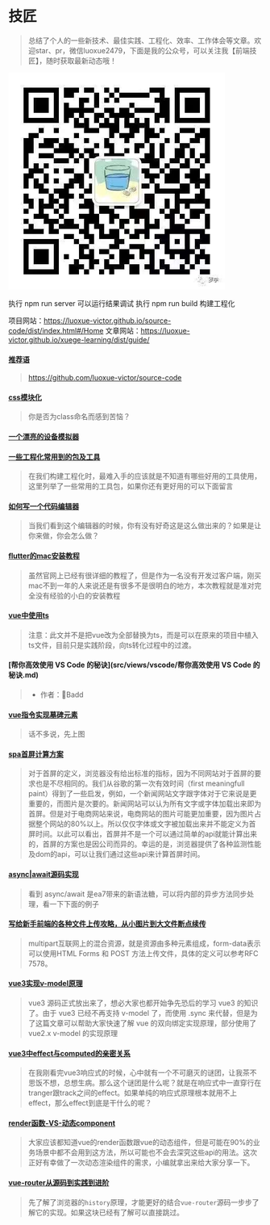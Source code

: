 # 技匠
> 总结了个人的一些新技术、最佳实践、工程化、效率、工作体会等文章。欢迎star、pr，微信luoxue2479，下面是我的公众号，可以关注我【前端技匠】，随时获取最新动态哦！

![前端技匠](public/gongzhonghao.jpeg)

执行 npm run server 可以运行结果调试
执行 npm run build 构建工程化

项目网站：https://luoxue-victor.github.io/source-code/dist/index.html#/Home
文章网站：https://luoxue-victor.github.io/xuege-learning/dist/guide/
#### [推荐语](src/views/推荐语.md) 
 > https://github.com/luoxue-victor/source-code 

#### [css模块化](src/views/css/css模块化.md) 
 > 你是否为class命名而感到苦恼？  

#### [一个漂亮的设备模拟器](src/views/device/一个漂亮的设备模拟器.md) 
 ></iframe> 

#### [一些工程化常用到的包及工具](src/views/engineering/一些工程化常用到的包及工具.md) 
 > 在我们构建工程化时，最难入手的应该就是不知道有哪些好用的工具使用，这里列举了一些常用的工具包，如果你还有更好用的可以下面留言 

#### [如何写一个代码编辑器](src/views/monacoEditor/如何写一个代码编辑器.md) 
 > 当我们看到这个编辑器的时候，你有没有好奇这是这么做出来的？如果是让你来做，你会怎么做？ 

#### [flutter的mac安装教程](src/views/flutter/flutter的mac安装教程.md) 
 > 虽然官网上已经有很详细的教程了，但是作为一名没有开发过客户端，刚买mac不到一年的人来说还是有很多不是很明白的地方，本次教程就是准对完全没有经验的小白的安装教程 

#### [vue中使用ts](src/views/typescript/vue中使用ts.md) 
 > 注意：此文并不是把vue改为全部替换为ts，而是可以在原来的项目中植入ts文件，目前只是实践阶段，向ts转化过程中的过渡。 

#### [帮你高效使用 VS Code 的秘诀](src/views/vscode/帮你高效使用 VS Code 的秘诀.md) 
 > - 作者：👊Badd 

#### [vue指令实现墓碑元素](src/views/vue/vue指令实现墓碑元素.md) 
 > 话不多说，先上图 

#### [spa首屏计算方案](src/views/performance/spa首屏计算方案.md) 
 > 对于首屏的定义，浏览器没有给出标准的指标，因为不同网站对于首屏的要求也是不尽相同的。我们从谷歌的第一次有效时间（first meaningfull paint）得到了一些启发，例如，一个新闻网站文字跟字体对于它来说是更重要的，而图片是次要的。新闻网站可以认为所有文字或字体加载出来即为首屏。但是对于电商网站来说，电商网站的图片可能更加重要，因为图片占据整个网站的80%以上。所以仅仅字体或文字被加载出来并不能定义为首屏时间。以此可以看出，首屏并不是一个可以通过简单的api就能计算出来的，首屏的方案也是因公司而异的。幸运的是，浏览器提供了各种监测性能及dom的api，可以让我们通过这些api来计算首屏时间。 

#### [async|await源码实现](src/views/javascript/async/async|await源码实现.md) 
 > 看到 async/await 是ea7带来的新语法糖，可以将内部的异步方法同步处理，看一下下面的例子 

#### [写给新手前端的各种文件上传攻略，从小图片到大文件断点续传](src/views/tools/input/写给新手前端的各种文件上传攻略，从小图片到大文件断点续传.md) 
 > multipart互联网上的混合资源，就是资源由多种元素组成，form-data表示可以使用HTML Forms 和 POST 方法上传文件，具体的定义可以参考RFC 7578。 

#### [vue3实现v-model原理](src/views/vue3/proxy/vue3实现v-model原理.md) 
 > vue3 源码正式放出来了，想必大家也都开始争先恐后的学习 vue3 的知识了。由于 vue3 已经不再支持 v-model 了，而使用 .sync 来代替，但是为了这篇文章可以帮助大家快速了解 vue 的双向绑定实现原理，部分使用了 vue2.x v-model 的实现原理 

#### [vue3中effect与computed的亲密关系](src/views/vue3/effect/vue3中effect与computed的亲密关系.md) 
 > 在我刚看完vue3响应式的时候，心中就有一个不可磨灭的谜团，让我茶不思饭不想，总想生病。那么这个谜团是什么呢？就是在响应式中一直穿行在tranger跟track之间的effect。如果单纯的响应式原理根本就用不上effect，那么effect到底是干什么的呢？ 

#### [render函数-VS-动态component](src/views/vue/render/render函数-VS-动态component.md) 
 > 大家应该都知道vue的render函数跟vue的动态组件，但是可能在90%的业务场景中都不会用到这方法，所以可能也不会去深究这些api的用法。这次正好有幸做了一次动态渲染组件的需求，小编就拿出来给大家分享一下。 

#### [vue-router从源码到实践到进阶](src/views/vue/vue-router/vue-router从源码到实践到进阶.md) 
 > 先了解了浏览器的`history`原理，才能更好的结合`vue-router`源码一步步了解它的实现。如果这块已经有了解可以直接跳过。 

